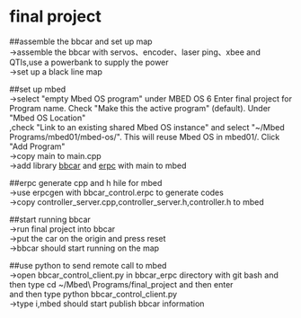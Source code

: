 # final project  

##assemble the bbcar and set up map  
->assemble the bbcar with servos、encoder、laser ping、xbee and QTIs,use a powerbank to supply the power  
->set up a black line map  

##set up mbed  
->select "empty Mbed OS program" under MBED OS 6 Enter final project for Program name. Check "Make this the active program" (default). Under "Mbed OS Location"  
,check "Link to an existing shared Mbed OS instance" and select "~/Mbed Programs/mbed01/mbed-os/". This will reuse Mbed OS in mbed01/. Click "Add Program"  
->copy main to main.cpp  
->add library [bbcar](https://gitlab.larc-nthu.net/ee2405_2022/bbcar.git) and [erpc](https://gitlab.larc-nthu.net/ee2405_2022/erpc_c.git) with main to mbed  

##erpc generate cpp and h hile for mbed  
->use erpcgen with bbcar_control.erpc to generate codes  
->copy controller_server.cpp,controller_server.h,controller.h to mbed  

##start running bbcar  
->run final project into bbcar  
->put the car on the origin and press reset  
->bbcar should start running on the map  

##use python to send remote call to mbed  
->open bbcar_control_client.py in bbcar_erpc directory with git bash and then type cd ~/Mbed\ Programs/final_project and then enter  
and then type python bbcar_control_client.py <your serial port>   
->type i,mbed should start publish bbcar information   
